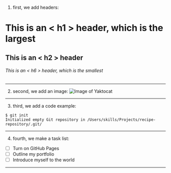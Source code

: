 1) first, we add headers:
# This is an < h1 > header, which is the largest
## This is an < h2 > header
###### This is an < h6 > header, which is the smallest
 
---

2) second, we add an image:
![Image of Yaktocat](https://octodex.github.com/images/yaktocat.png)

---
 
3) third, we add a code example:
```
$ git init
Initialized empty Git repository in /Users/skills/Projects/recipe-repository/.git/
```

---
4) fourth, we make a task list:
- [ ] Turn on GitHub Pages
- [ ] Outline my portfolio
- [ ] Introduce myself to the world

--- 
